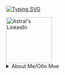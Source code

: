 [![Typing SVG](https://readme-typing-svg.demolab.com/?lines=Welcome+to+my+GitHub!;Добро+пожаловать+в+мой+ГитХуб!&color='01099E'&durаtion=4000)](https://git.io/typing-svg)

<a href="https://www.linkedin.com/in/finneas-sensiba-64b049154/">
  <img align="center" alt="Astral's LinkedIn" width="125px" src="https://img.shields.io/badge/Linkedin-0A66C2?style=for-the-badge&logo=Linkedin&logoColor=white" />
</a>

<details>
  <summary>About Me/Обо Мне</summary>
  I'm an indie python programmer and web developer. Currently on the market for a new position/job.
  <br/>
  Я программист на Питон и веб-разработчик. В настоящее время ищу новую работу.
</details>
